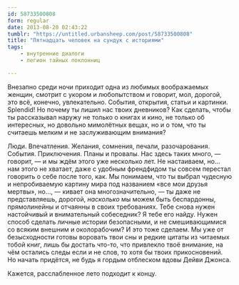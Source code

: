 ```yaml
---
id: 58733500808
form: regular
date: 2013-08-20 02:43:22
tumblr: "https://untitled.urbansheep.com/post/58733500808"
title: "Пятнадцать человек на сундук с историями"
tags:
    - внутренние диалоги
    - легион тайных поклонниц

---
```


<p>Внезапно среди ночи приходит одна из любимых воображаемых женщин, смотрит с укором и любопытством и говорит, мол, дорогой, это всё, конечно, увлекательно. События, открытия, статьи и картинки. Splendid! Но почему ты лишил нас твоих дневников? Как сделать, чтобы ты рассказывал наружу не только о книгах и кино, не только об интересных, но довольно мимолётных вещах, но и о том, что ты считаешь мелким и не заслуживающим внимания?</p>

<p>Люди. Впечатления. Желания, сомнения, печали, разочарования. События. Приключения. Планы и провалы. Нас здесь таких много, — говорит, — и мы ждём этого уже несколько лет. Не настаиваем, но… нам этого не хватает, даже с удобным френдфидом ты совсем перестал говорить о себе после того, как. Мы понимаем, что ты выбрал чудесную и непробиваемую картину мира под названием «все мои друзья мертвы», но…, — кивает она многозначительно, — ты даже не представляешь, дорогой, <em>насколько</em> мы можем быть беспардонны, прямолинейны и отчаянны в своих требованиях. Тебе снова нужен настойчивый и внимательный собеседник? Я тебе его найду. Нужен способ сделать личные истории безопасными, и не смешивающимися со всяким внешним и околорабочим? И это тоже сделаем. Мы уже от безысходности готовы воровать твои сны и редкие цитаты из читаемых тобой книг, лишь бы достать что-то, что привлекло твоё внимание, на чём остались следы если и не слов, то хотя бы твоих прикосновений. Но начать придётся, не будь я гордым отблеском вдовы Дейви Джонса.</p>

<p>Кажется, расслабленное лето подходит к концу.</p>

